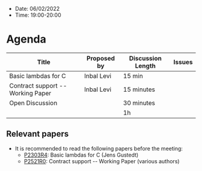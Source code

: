 * Date: 06/02/2022
* Time: 19:00-20:00

# Agenda

| Title | Proposed by | Discussion Length | Issues       |
|----------|-------------|-------------|----------------|
| Basic lambdas for C | Inbal Levi | 15 min | |
| Contract support -- Working Paper |  Inbal Levi | 15 minutes   |   |
| Open Discussion |   | 30 minutes   |   |
|           |   | 1h     |          |

## Relevant papers

* It is recommended to read the following papers before the meeting:
  * [P2303R4](https://wg21.link/p2303): Basic lambdas for C (Jens Gustedt) 
  * [P2521R0](https://wg21.link/p2521): Contract support -- Working Paper (various authors)
